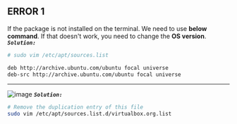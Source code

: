 ERROR 1
-------
If the package is not installed on the terminal. We need to use **below command**. If that doesn't work, you need to change the **OS version**.
**_`Solution:`_**
```sh
# sudo vim /etc/apt/sources.list

deb http://archive.ubuntu.com/ubuntu focal universe
deb-src http://archive.ubuntu.com/ubuntu focal universe
```
----
![image](https://github.com/januo-org/proof-of-concepts/assets/91359308/c7c48cfe-3c51-453c-8a40-328ff978eb3e)
**_`Solution:`_**
```sh
# Remove the duplication entry of this file
sudo vim /etc/apt/sources.list.d/virtualbox.org.list
```

